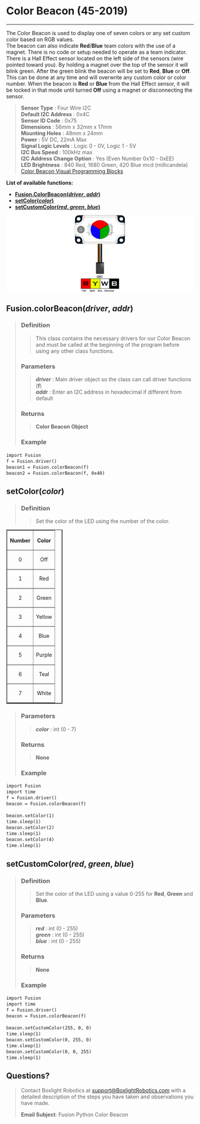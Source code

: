 # **Color Beacon (45-2019)**
-----
The Color Beacon is used to display one of seven colors or any set custom color based on RGB values.  
The beacon can also indicate **Red**/**Blue** team colors with the use of a magnet. There is no code or setup needed to operate as a team indicator. There is a Hall Effect sensor located on the left side of the sensors (wire pointed toward you). By holding a magnet over the top of the sensor it will blink green. After the green blink the beacon will be set to **Red**, **Blue** or **Off**. This can be done at any time and will overwrite any custom color or color number. When the beacon is **Red** or **Blue** from the Hall Effect sensor, it will be locked in that mode until turned **Off** using a magnet or disconnecting the sensor.

>**Sensor Type** : Four Wire I2C  
>**Default I2C Address** : 0x4C  
>**Sensor ID Code** : 0x75  
>**Dimensions** : 56mm x 32mm x 17mm  
>**Mounting Holes** : 48mm x 24mm  
>**Power** : 5V DC, 22mA Max  
>**Signal Logic Levels** : Logic 0 - 0V, Logic 1 - 5V  
>**I2C Bus Speed** : 100kHz max  
>**I2C Address Change Option** : Yes (Even Number 0x10 - 0xEE)  
>**LED Brightness** : 840 Red, 1680 Green, 420 Blue mcd (millicandela)  
>[Color Beacon Visual Programming Blocks](Blk_Color_Beacon.md)

**List of available functions:**  

* [**Fusion.ColorBeacon(*driver*, *addr*)**](Py_Color_Beacon.md#fusioncolorbeacondriver-addr)
* [**setColor(*color*)**](Py_Color_Beacon.md#setcolorcolor)
* [**setCustomColor(*red*, *green*, *blue*)**](Py_Color_Beacon.md#setcustomcolorred-green-blue)

![](img/Sensor_Diagrams/ColorBeacon.png)

## **Fusion.colorBeacon(*driver*, *addr*)**    
>### Definition
>>This class contains the necessary drivers for our Color Beacon and must be called at the beginning of the program before using any other class functions. 
>
>### Parameters
>>***driver*** : Main driver object so the class can call driver functions (**f**)  
>>***addr*** : Enter an I2C address in hexadecimal if different from default 
>
>### Returns
>>**Color Beacon Object**
>
>### Example
>>
    import Fusion
    f = Fusion.driver()
    beacon1 = Fusion.colorBeacon(f)
    beacon2 = Fusion.colorBeacon(f, 0x40)

## **setColor(*color*)**
>### Definition
>>Set the color of the LED using the number of the color.

<table style="width:30%" align="center" border="2">
    <tr><th><p align="center">Number</p></th><th><p align="center">Color</p></th></tr>
    <tr><td><p align="center">0</p></td><td><p align="center">Off</p></td></tr>
    <tr><td><p align="center">1</p></td><td><p align="center">Red</p></td></tr>
    <tr><td><p align="center">2</p></td><td><p align="center">Green</p></td></tr>
    <tr><td><p align="center">3</p></td><td><p align="center">Yellow</p></td></tr>
    <tr><td><p align="center">4</p></td><td><p align="center">Blue</p></td></tr>
    <tr><td><p align="center">5</p></td><td><p align="center">Purple</p></td></tr>
    <tr><td><p align="center">6</p></td><td><p align="center">Teal</p></td></tr>
    <tr><td><p align="center">7</p></td><td><p align="center">White</p></td></tr>
</table>  

>### Parameters  
>>***color*** : int (0 - 7)  
>
>### Returns  
>>**None**  
>
>### Example
>>
    import Fusion  
    import time  
    f = Fusion.driver()  
    beacon = Fusion.colorBeacon(f)  
    
    beacon.setColor(1)  
    time.sleep(1)  
    beacon.setColor(2)  
    time.sleep(1)  
    beacon.setColor(4)  
    time.sleep(1)  
    
## **setCustomColor(*red*, *green*, *blue*)**  
>### Definition
>>Set the color of the LED using a value 0-255 for **Red**, **Green** and **Blue**.
>
>### Parameters
>>***red*** : int (0 - 255)  
>>***green*** : int (0 - 255)  
>>***blue*** : int (0 - 255)
>
>### Returns
>>**None**
>
>### Example
>>
    import Fusion
    import time
    f = Fusion.driver()
    beacon = Fusion.colorBeacon(f)
    
    beacon.setCustomColor(255, 0, 0)
    time.sleep(1)
    beacon.setCustomColor(0, 255, 0)
    time.sleep(1)
    beacon.setCustomColor(0, 0, 255)
    time.sleep(1)

##  Questions?
>Contact Boxlight Robotics at [support@BoxlightRobotics.com](mailto:support@BoxlightRobotics.com) with a detailed description of the steps you have taken and observations you have made.
>
>**Email Subject**: Fusion Python Color Beacon